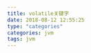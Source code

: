 ```yaml
---
title: volatile关键字
date: 2018-08-12 12:55:25
type: "categories"
categories: jvm
tags: jvm
---
```

